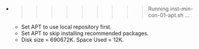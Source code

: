 * >>>>>>>>> Running inst-min-con-01-apt.sh ...
  * Set APT to use local repository first.
  * Set APT to skip installing recommended packages.
  * Disk size = 690672K. Space Used = 12K.
